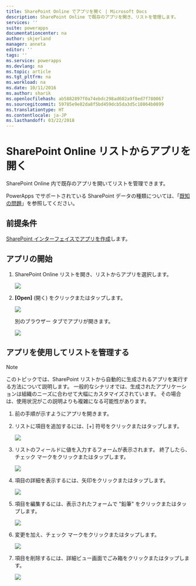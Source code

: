 ```yaml
---
title: SharePoint Online でアプリを開く | Microsoft Docs
description: SharePoint Online で既存のアプリを開き、リストを管理します。
services: ''
suite: powerapps
documentationcenter: na
author: skjerland
manager: anneta
editor: ''
tags: ''
ms.service: powerapps
ms.devlang: na
ms.topic: article
ms.tgt_pltfrm: na
ms.workload: na
ms.date: 10/11/2016
ms.author: sharik
ms.openlocfilehash: ab5882897f0a74ebdc298ad602a9f8ed7f780067
ms.sourcegitcommit: 59785e9e82da8f5bd459dcb5da3d5c18064b0899
ms.translationtype: HT
ms.contentlocale: ja-JP
ms.lasthandoff: 03/22/2018
---
```

# <a name="open-app-from-a-sharepoint-online-list"></a>SharePoint Online リストからアプリを開く
SharePoint Online 内で既存のアプリを開いてリストを管理できます。

PowerApps でサポートされている SharePoint データの種類については、「[既知の問題](../maker/canvas-apps/connections/connection-sharepoint-online.md#known-issues)」を参照してください。

## <a name="prerequisites"></a>前提条件
[SharePoint インターフェイスでアプリを作成](../maker/canvas-apps/generate-app-from-sharepoint-list-interface.md)します。

## <a name="open-the-app"></a>アプリの開始
1. SharePoint Online リストを開き、リストからアプリを選択します。
   
    ![](./media/open-app-embedded-in-sharepoint/view-list-updated.png)
2. **[Open]** (開く) をクリックまたはタップします。
   
    ![](./media/open-app-embedded-in-sharepoint/open-button-updated.png)
   
    別のブラウザー タブでアプリが開きます。
   
    ![](./media/open-app-embedded-in-sharepoint/separate-tab-updated.png)

## <a name="manage-the-list-using-the-app"></a>アプリを使用してリストを管理する
> [!NOTE]
> このトピックでは、SharePoint リストから自動的に生成されるアプリを実行する方法について説明します。 一般的なシナリオでは、生成されたアプリケーションは組織のニーズに合わせて大幅にカスタマイズされています。 その場合は、使用状況がこの説明よりも複雑になる可能性があります。
> 
> 

1. 前の手順が示すようにアプリを開きます。
2. リストに項目を追加するには、[+] 符号をクリックまたはタップします。
   
    ![](./media/open-app-embedded-in-sharepoint/add-item.png)
3. リストのフィールドに値を入力するフォームが表示されます。 終了したら、チェック マークをクリックまたはタップします。
   
    ![](./media/open-app-embedded-in-sharepoint/enter-item.png)
4. 項目の詳細を表示するには、矢印をクリックまたはタップします。
   
    ![](./media/open-app-embedded-in-sharepoint/open-item.png)
5. 項目を編集するには、表示されたフォームで "鉛筆" をクリックまたはタップします。
   
    ![](./media/open-app-embedded-in-sharepoint/view-item.png)
6. 変更を加え、チェック マークをクリックまたはタップします。
   
    ![](./media/open-app-embedded-in-sharepoint/edit-item.png)
7. 項目を削除するには、詳細ビュー画面でごみ箱をクリックまたはタップします。
   
    ![](./media/open-app-embedded-in-sharepoint/delete-item.png)

